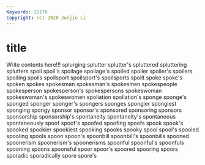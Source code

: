 ```yaml
---
Keywords: 21176
Copyright: (C) 2020 Junjie Li
---
```


# title

Write contents here!!!
splurging 
splutter
splutter's 
spluttered 
spluttering 
splutters 
spoil 
spoil's 
spoilage 
spoilage's 
spoiled 
spoiler
spoiler's 
spoilers 
spoiling 
spoils 
spoilsport 
spoilsport's 
spoilsports 
spoilt 
spoke 
spoke's
spoken 
spokes 
spokesman 
spokesman's 
spokesmen 
spokespeople 
spokesperson 
spokesperson's 
spokespersons 
spokeswoman
spokeswoman's 
spokeswomen 
spoliation 
spoliation's 
sponge 
sponge's 
sponged 
sponger 
sponger's 
spongers
sponges 
spongier 
spongiest 
sponging 
spongy 
sponsor 
sponsor's 
sponsored 
sponsoring 
sponsors
sponsorship 
sponsorship's 
spontaneity 
spontaneity's 
spontaneous 
spontaneously 
spoof 
spoof's 
spoofed 
spoofing
spoofs 
spook 
spook's 
spooked 
spookier 
spookiest 
spooking 
spooks 
spooky 
spool
spool's 
spooled 
spooling 
spools 
spoon 
spoon's 
spoonbill 
spoonbill's 
spoonbills 
spooned
spoonerism 
spoonerism's 
spoonerisms 
spoonful 
spoonful's 
spoonfuls 
spooning 
spoons 
spoonsful 
spoor
spoor's 
spoored 
spooring 
spoors 
sporadic 
sporadically 
spore 
spore's 
